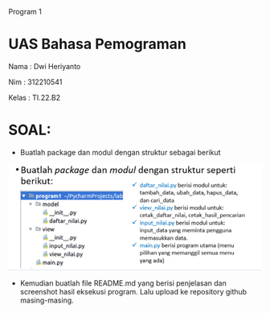 Program 1

# UAS Bahasa Pemograman

Nama    : Dwi Heriyanto

Nim     : 312210541

Kelas   : TI.22.B2

# SOAL: 
* Buatlah package dan modul dengan struktur sebagai berikut

<img src="1.png">

* Kemudian buatlah file README.md yang berisi penjelasan dan screenshot hasil eksekusi program. Lalu upload ke repository github masing-masing.

